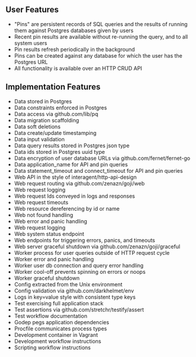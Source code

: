 ## User Features

* "Pins" are persistent records of SQL queries and the results
  of running them against Postgres databases given by users
* Recent pin results are available without re-running the query, and
  to all system users
* Pin results refresh periodically in the background
* Pins can be created against any database for which the user has
  the Postgres URL
* All functionality is available over an HTTP CRUD API

## Implementation Features

* Data stored in Postgres
* Data constraints enforced in Postgres
* Data access via github.com/lib/pq
* Data migration scaffolding
* Data soft deletions
* Data create/update timestamping
* Data input validation
* Data query results stored in Postgres json type
* Data ids stored in Postgres uuid type
* Data encryption of user database URLs via github.com/fernet/fernet-go
* Data application_name for API and pin queries
* Data statement_timeout and connect_timeout for API and pin queries
* Web API in the style of interagent/http-api-design
* Web request routing via github.com/zenazn/goji/web
* Web request logging
* Web request Ids conveyed in logs and responses
* Web request timeouts
* Web resource dereferencing by id or name
* Web not found handling
* Web error and panic handling
* Web request logging
* Web system status endpoint
* Web endpoints for triggering errors, panics, and timeouts
* Web server graceful shutdown via github.com/zenazn/goji/graceful
* Worker process for user queries outside of HTTP request cycle
* Worker error and panic handling
* Worker user db connection and query error handling
* Worker cool-off prevents spinning on errors or noops
* Worker graceful shutdown
* Config extracted from the Unix environment
* Config validation via github.com/darkhelmet/env
* Logs in key=value style with consistent type keys
* Test exercising full application stack
* Test assertions via github.com/stretchr/testify/assert
* Test workflow documentation
* Godep pegs application dependencies
* Procfile communicates process types
* Development container in Vagrant
* Development workflow instructions
* Scripting workflow instructions

